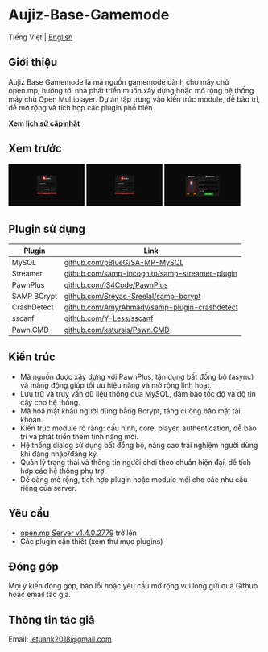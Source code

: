 # Aujiz-Base-Gamemode

Tiếng Việt | [English](README-en.md)

## Giới thiệu
Aujiz Base Gamemode là mã nguồn gamemode dành cho máy chủ open.mp, hướng tới nhà phát triển muốn xây dựng hoặc mở rộng hệ thống máy chủ Open Multiplayer. Dự án tập trung vào kiến trúc module, dễ bảo trì, dễ mở rộng và tích hợp các plugin phổ biến.

**Xem [lịch sử cập nhật](UPDATE.md)**

## Xem trước
<p>
<img src="images/img_1.png" alt="img_1" width="30%" />
<img src="images/img_2.png" alt="img_2" width="30%" />
<img src="images/img_3.png" alt="img_3" width="30%" />
</p>

## Plugin sử dụng
| Plugin      | Link |
|-------------|------|
| MySQL       | [github.com/pBlueG/SA-MP-MySQL](https://github.com/pBlueG/SA-MP-MySQL) |
| Streamer    | [github.com/samp-incognito/samp-streamer-plugin](https://github.com/samp-incognito/samp-streamer-plugin) |
| PawnPlus    | [github.com/IS4Code/PawnPlus](https://github.com/IS4Code/PawnPlus) |
| SAMP BCrypt | [github.com/Sreyas-Sreelal/samp-bcrypt](https://github.com/Sreyas-Sreelal/samp-bcrypt) |
| CrashDetect | [github.com/AmyrAhmady/samp-plugin-crashdetect](https://github.com/AmyrAhmady/samp-plugin-crashdetect) |
| sscanf | [github.com/Y-Less/sscanf](https://github.com/Y-Less/sscanf) |
| Pawn.CMD | [github.com/katursis/Pawn.CMD](https://github.com/katursis/Pawn.CMD) |

## Kiến trúc

- Mã nguồn được xây dựng với PawnPlus, tận dụng bất đồng bộ (async) và mảng động giúp tối ưu hiệu năng và mở rộng linh hoạt.
- Lưu trữ và truy vấn dữ liệu thông qua MySQL, đảm bảo tốc độ và độ tin cậy cho hệ thống.
- Mã hoá mật khẩu người dùng bằng Bcrypt, tăng cường bảo mật tài khoản.
- Kiến trúc module rõ ràng: cấu hình, core, player, authentication, dễ bảo trì và phát triển thêm tính năng mới.
- Hệ thống dialog sử dụng bất đồng bộ, nâng cao trải nghiệm người dùng khi đăng nhập/đăng ký.
- Quản lý trạng thái và thông tin người chơi theo chuẩn hiện đại, dễ tích hợp các hệ thống phụ trợ.
- Dễ dàng mở rộng, tích hợp plugin hoặc module mới cho các nhu cầu riêng của server.

## Yêu cầu
- [open.mp Server v1.4.0.2779](https://github.com/openmultiplayer/open.mp/releases) trở lên
- Các plugin cần thiết (xem thư mục plugins)

## Đóng góp
Mọi ý kiến đóng góp, báo lỗi hoặc yêu cầu mở rộng vui lòng gửi qua Github hoặc email tác giả.

## Thông tin tác giả
Email: letuank2018@gmail.com